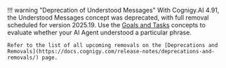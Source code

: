 !!! warning "Deprecation of Understood Messages"
    With Cognigy.AI 4.91, the Understood Messages concept was deprecated, with full removal scheduled for version 2025.19. Use the [Goals and Tasks](https://docs.cognigy.com/ai/analyze/goals-and-tasks/overview/) concepts to evaluate whether your AI Agent understood a particular phrase.

    Refer to the list of all upcoming removals on the [Deprecations and Removals](https://docs.cognigy.com/release-notes/deprecations-and-removals/) page.
